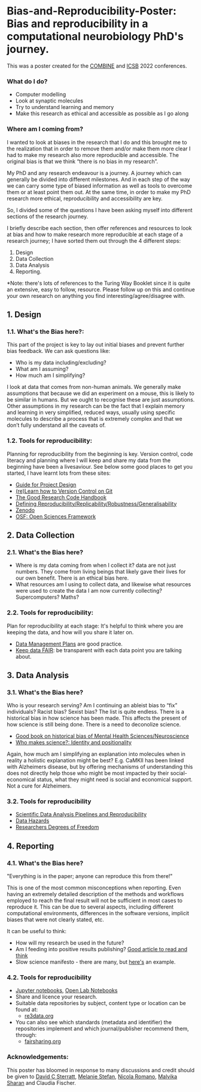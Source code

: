 # Bias-and-Reproducibility-Poster: Bias and reproducibility in a computational neurobiology PhD's journey. 

This was a poster created for the [COMBINE](https://combine-org.github.io/events/) and [ICSB](https://www.icsb2022.berlin/home) 2022 conferences. 

### What do I do?
-	Computer modelling
-	Look at synaptic molecules
-	Try to understand learning and memory
- Make this research as ethical and accessible as possible as I go along

### Where am I coming from? 
I wanted to look at biases in the research that I do and this brought me to the realization that in order to remove them and/or make them more clear I had to make my research also more reproducible and accessible. The original bias is that we think “there is no bias in my research”. 

My PhD and any research endeavour is a journey. A journey which can generally be divided into different milestones. And in each step of the way we can carry some type of biased information as well as tools to overcome them or at least point them out. At the same time, in order to make my PhD research more ethical, reproducibility and accessibility are key.

So, I divided some of the questions I have been asking myself into different sections of the research journey.

I briefly describe each section, then offer references and resources to look at bias and how to make research more reproducible at each stage of a research journey; I have sorted them out through the 4 different steps:

1. Design
2. Data Collection
3. Data Analysis
4. Reporting.

*Note: there's lots of references to the Turing Way Booklet since it is quite an extensive, easy to follow, resource. Please follow up on this and continue your own research on anything you find interesting/agree/disagree with.

## 1. Design

###  1.1. What's the Bias here?:
This part of the project is key to lay out initial biases and prevent further bias feedback. We can ask questions like: 

- Who is my data including/excluding? 
- What am I assuming?
- How much am I simplifying?

I look at data that comes from non-human animals. We generally make assumptions that because we did an experiment on a mouse, this is likely to be similar in humans. But we ought to recognise these are just assumptions. 
Other assumptions in my research can be the fact that I explain memory and learning in very simplified, reduced ways, usually using specific molecules to describe a process that is extremely complex and that we don’t fully understand all the caveats of. 

### 1.2. Tools for reproducibility:
Planning for reproducibility from the beginning is key.
Version control, code literacy and planning where I will keep and share my data from the beginning have been a livesaviour. See below some good places to get you started, I have learnt lots from these sites:

-  [Guide for Project Design](https://the-turing-way.netlify.app/project-design/project-design.html?highlight=design)
-  [(re)Learn how to Version Control on Git](https://carpentries-incubator.github.io/git-novice-branch-pr/)
-  [The Good Research Code Handbook](https://goodresearch.dev/)
-  [Defining Reproducibility/Replicability/Robustness/Generalisability](https://the-turing-way.netlify.app/reproducible-research/overview/overview-definitions.html)
-  [Zenodo](https://about.zenodo.org/)
-  [OSF: Open Sciences Framework](https://help.osf.io/article/342-getting-started-on-the-osf)

## 2. Data Collection
### 2.1. What's the Bias here?
- Where is my data coming from when I collect it? data are not just numbers. They come from living beings that likely gave their lives for our own benefit. There is an ethical bias here. 
- What resources am I using to collect data, and likewise what resources were used to create the data I am now currently collecting? Supercomputers? Maths? 

### 2.2. Tools for reproducibility:
Plan for reproducibility at each stage:
It's helpful to think where you are keeping the data, and how will you share it later on.

- [Data Management Plans](https://the-turing-way.netlify.app/reproducible-research/rdm/rdm-dmp.html?highlight=data%20management%20plans) are good practice. 
- [Keep data FAIR](https://www.go-fair.org/fair-principles/): be transparent with each data point you are talking about.

## 3. Data Analysis
### 3.1. What's the Bias here?
Who is your research serving? Am I continuing an ableist bias to “fix” individuals? Racist bias? Sexist bias? The list is quite endless.
There is a historical bias in how science has been made. This affects the present of how science is still being done. There is a need to deconolize science. 
- [Good book on historical bias of Mental Health Sciences/Neuroscience](https://pmpress.org.uk/product/warp-weft/)
- [Who makes science?: Identity and positionality](https://the-turing-way.netlify.app/ethical-research/self-reflection/sr-positionality.html?highlight=bias)

Again, how much am I simplifying an explanation into molecules when in reality a holistic explanation might be best? E.g. CaMKII has been linked with Alzheimers disease, but by offering mechanisms of understanding this does not directly help those who might be most impacted by their social-economical status, what they might need is social and economical support. Not a cure for Alzheimers. 

### 3.2. Tools for reproducibility
- [Scientific Data Analysis Pipelines and Reproducibility](https://towardsdatascience.com/scientific-data-analysis-pipelines-and-reproducibility-75ff9df5b4c5)
- [Data Hazards](https://datahazards.com/index.html)
- [Researchers Degrees of Freedom](https://www.frontiersin.org/articles/10.3389/fpsyg.2016.01832/full)

## 4. Reporting
### 4.1. What's the Bias here?
"Everything is in the paper; anyone can reproduce this from there!"

This is one of the most common misconceptions when reporting. Even having an extremely detailed description of the methods and workflows employed to reach the final result will not be sufficient in most cases to reproduce it. This can be due to several aspects, including different computational environments, differences in the software versions, implicit biases that were not clearly stated, etc.

It can be useful to think:
- How will my research be used in the future?
- Am I feeding into positive results publishing? [Good article to read and think](https://psycnet.apa.org/fulltext/2014-20922-001.html)
- Slow science manifesto - there are many, but [here's](https://acofacien.org/images/files/BIBLIOTECA/Poliiticas_educacion_superior/SLOW%20SCIENCE%20MANIFESTO.pdf) an example.

### 4.2. Tools for reproducibility
- [Jupyter notebooks](https://escholarship.org/content/qt5w52878j/qt5w52878j_noSplash_bd899b661901fae486923c953fbcb877.pdf), [Open Lab Notebooks](https://the-turing-way.netlify.app/reproducible-research/open/open-notebooks.html?highlight=open%20lab%20notebooks)
- Share and licence your research. 
- Suitable data repositories by subject, content type or location can be found at:
    - [re3data.org](https://www.re3data.org/)
- You can also see which standards (metadata and identifier) the repositories implement and which journal/publisher recommend them, through:
    - [fairsharing.org](https://fairsharing.org/search?fairsharingRegistry=Database)

### Acknowledgements:
This poster has bloomed in response to many discussions and credit should be given to [David C Sterratt](https://github.com/davidcsterratt), [Melanie Stefan](https://github.com/MelanieIStefan), [Nicola Romano](https://github.com/nicolaromano), [Malvika Sharan](https://github.com/malvikasharan) and Claudia Fischer.
